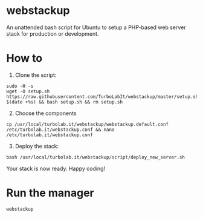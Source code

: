 # webstackup
An unattended bash script for Ubuntu to setup a  PHP-based web server stack for production or development.

# How to

1. Clone the script:

````shell
sudo -H -s
wget -O setup.sh https://raw.githubusercontent.com/TurboLabIt/webstackup/master/setup.sh?$(date +%s) && bash setup.sh && rm setup.sh
````

2. Choose the components

````shell
cp /usr/local/turbolab.it/webstackup/webstackup.default.conf /etc/turbolab.it/webstackup.conf && nano /etc/turbolab.it/webstackup.conf
````

3. Deploy the stack:

````shell
bash /usr/local/turbolab.it/webstackup/script/deploy_new_server.sh
````

Your stack is now ready. Happy coding!

# Run the manager

`webstackup`
